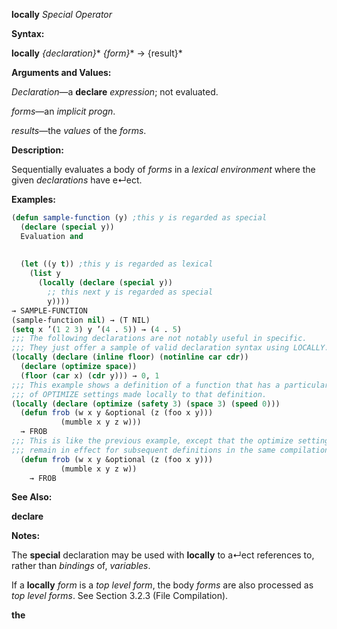**locally** *Special Operator* 



**Syntax:** 



**locally** *\{declaration\}*\* *\{form\}*\* → \{result\}\* 



**Arguments and Values:** 



*Declaration*—a **declare** *expression*; not evaluated. 



*forms*—an *implicit progn*. 



*results*—the *values* of the *forms*. 



**Description:** 



Sequentially evaluates a body of *forms* in a *lexical environment* where the given *declarations* have e↵ect. 



**Examples:**
```lisp
(defun sample-function (y) ;this y is regarded as special 
  (declare (special y)) 
  Evaluation and 
  
  
  (let ((y t)) ;this y is regarded as lexical 
    (list y 
	  (locally (declare (special y)) 
	    ;; this next y is regarded as special 
	    y)))) 
→ SAMPLE-FUNCTION 
(sample-function nil) → (T NIL) 
(setq x ’(1 2 3) y ’(4 . 5)) → (4 . 5) 
;;; The following declarations are not notably useful in specific. 
;;; They just offer a sample of valid declaration syntax using LOCALLY. 
(locally (declare (inline floor) (notinline car cdr)) 
  (declare (optimize space)) 
  (floor (car x) (cdr y))) → 0, 1 
;;; This example shows a definition of a function that has a particular set 
;;; of OPTIMIZE settings made locally to that definition. 
(locally (declare (optimize (safety 3) (space 3) (speed 0))) 
  (defun frob (w x y &optional (z (foo x y))) 
	       (mumble x y z w))) 
  → FROB 
;;; This is like the previous example, except that the optimize settings 
;;; remain in effect for subsequent definitions in the same compilation unit. (declaim (optimize (safety 3) (space 3) (speed 0))) 
  (defun frob (w x y &optional (z (foo x y))) 
	       (mumble x y z w)) 
    → FROB 
```
**See Also:** 



**declare** 



**Notes:** 



The **special** declaration may be used with **locally** to a↵ect references to, rather than *bindings* of, *variables*. 



If a **locally** *form* is a *top level form*, the body *forms* are also processed as *top level forms*. See Section 3.2.3 (File Compilation). 







 



 



**the** 



